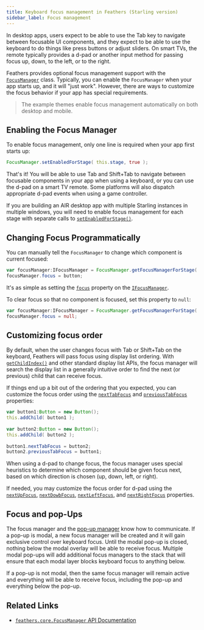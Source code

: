 ```yaml
---
title: Keyboard focus management in Feathers (Starling version)
sidebar_label: Focus management
---
```


In desktop apps, users expect to be able to use the Tab key to navigate between focusable UI components, and they expect to be able to use the keyboard to do things like press buttons or adjust sliders. On smart TVs, the remote typically provides a d-pad or another input method for passing focus up, down, to the left, or to the right.

Feathers provides optional focus management support with the [`FocusManager`](/api-reference/feathers/core/FocusManager.html) class. Typically, you can enable the `FocusManager` when your app starts up, and it will "just work". However, there are ways to customize the focus behavior if your app has special requirements.

> The example themes enable focus management automatically on both desktop and mobile.

## Enabling the Focus Manager

To enable focus management, only one line is required when your app first starts up:

```actionscript
FocusManager.setEnabledForStage( this.stage, true );
```

That's it! You will be able to use Tab and Shift+Tab to navigate between focusable components in your app when using a keyboard, or you can use the d-pad on a smart TV remote. Some platforms will also dispatch appropriate d-pad events when using a game controller.

If you are building an AIR desktop app with multiple Starling instances in multiple windows, you will need to enable focus management for each stage with separate calls to [`setEnabledForStage()`](</api-reference/feathers/core/FocusManager.html#setEnabledForStage()>).

## Changing Focus Programmatically

You can manually tell the `FocusManager` to change which component is current focused:

```actionscript
var focusManager:IFocusManager = FocusManager.getFocusManagerForStage( this.stage );
focusManager.focus = button;
```

It's as simple as setting the [`focus`](/api-reference/feathers/core/IFocusManager.html#focus) property on the [`IFocusManager`](/api-reference/feathers/core/IFocusManager.html).

To clear focus so that no component is focused, set this property to `null`:

```actionscript
var focusManager:IFocusManager = FocusManager.getFocusManagerForStage( this.stage );
focusManager.focus = null;
```

## Customizing focus order

By default, when the user changes focus with Tab or Shift+Tab on the keyboard, Feathers will pass focus using display list ordering. With [`getChildIndex()`](<http://doc.starling-framework.org/core/starling/display/DisplayObjectContainer.html#getChildIndex()>) and other standard display list APIs, the focus manager will search the display list in a generally intuitive order to find the next (or previous) child that can receive focus.

If things end up a bit out of the ordering that you expected, you can customize the focus order using the [`nextTabFocus`](/api-reference/feathers/core/IFocusDisplayObject.html#nextTabFocus) and [`previousTabFocus`](/api-reference/feathers/core/IFocusDisplayObject.html#previousTabFocus) properties:

```actionscript
var button1:Button = new Button();
this.addChild( button1 );
 
var button2:Button = new Button();
this.addChild( button2 );
 
button1.nextTabFocus = button2;
button2.previousTabFocus = button1;
```

When using a d-pad to change focus, the focus manager uses special heuristics to determine which component should be given focus next, based on which direction is chosen (up, down, left, or right).

If needed, you may customize the focus order for d-pad using the [`nextUpFocus`](/api-reference/feathers/core/IFocusDisplayObject.html#nextUpFocus), [`nextDowbFocus`](/api-reference/feathers/core/IFocusDisplayObject.html#nextDownFocus), [`nextLeftFocus`](/api-reference/feathers/core/IFocusDisplayObject.html#nextLeftFocus), and [`nextRightFocus`](/api-reference/feathers/core/IFocusDisplayObject.html#nextRightFocus) properties.

## Focus and pop-Ups

The focus manager and the [pop-up manager](./pop-ups.md) know how to communicate. If a pop-up is modal, a new focus manager will be created and it will gain exclusive control over keyboard focus. Until the modal pop-up is closed, nothing below the modal overlay will be able to receive focus. Multiple modal pop-ups will add additional focus managers to the stack that will ensure that each modal layer blocks keyboard focus to anything below.

If a pop-up is not modal, then the same focus manager will remain active and everything will be able to receive focus, including the pop-up and everything below the pop-up.

## Related Links

- [`feathers.core.FocusManager` API Documentation](/api-reference/feathers/core/FocusManager.html)
